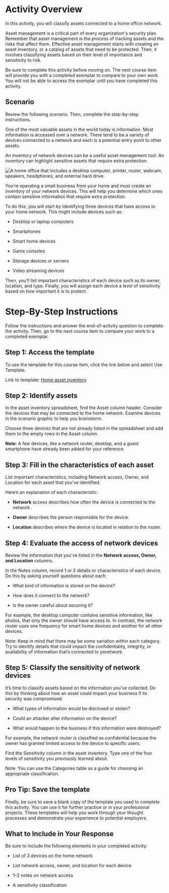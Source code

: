 # Activity Overview

In this activity, you will classify assets connected to a home office network.

Asset management is a critical part of every organization's security plan. Remember that asset management is the process of tracking assets and the risks that affect them. Effective asset management starts with creating an asset inventory, or a catalog of assets that need to be protected. Then, it involves classifying assets based on their level of importance and sensitivity to risk.

Be sure to complete this activity before moving on. The next course item will provide you with a completed exemplar to compare to your own work. You will not be able to access the exemplar until you have completed this activity.

## Scenario

Review the following scenario. Then, complete the step-by-step instructions.

One of the most valuable assets in the world today is information. Most information is accessed over a network. There tend to be a variety of devices connected to a network and each is a potential entry point to other assets.

An inventory of network devices can be a useful asset management tool. An inventory can highlight sensitive assets that require extra protection.

![A home office that includes a desktop computer, printer, router, webcam, speakers, headphones, and external hard drive.](https://d3c33hcgiwev3.cloudfront.net/imageAssetProxy.v1/DI0UdPTXQZaKBH6U2COI2w_22f6d4855bff41c1b971796827a895f1_gEEbFojsNk_Cu-5-Hh5fQ1Vnx9XRopqFhxaks_ntc89bMPGKcbHIJJqTEvtba3W5rcUmKWep1CC4ai3O0vgMrjJ9vLtSoCL2YVaQLWxKszOBrepM9r9u_PnbBcabj-x5n7PYESUCOODgNp0isX6YqIQ?expiry=1685750400000&hmac=n__3aFBRfKrBM4MAn7_-gKwKqi_C0ImY3S2Vy4hOPGo)

You’re operating a small business from your home and must create an inventory of your network devices. This will help you determine which ones contain sensitive information that require extra protection.

To do this, you will start by identifying three devices that have access to your home network. This might include devices such as:

- Desktop or laptop computers

- Smartphones

- Smart home devices

- Game consoles

- Storage devices or servers

- Video streaming devices

Then, you’ll list important characteristics of each device such as its owner, location, and type. Finally, you will assign each device a level of sensitivity based on how important it is to protect.

# Step-By-Step Instructions

Follow the instructions and answer the end-of-activity question to complete the activity. Then, go to the next course item to compare your work to a completed exemplar.


## Step 1: Access the template

To use the template for this course item, click the link below and select Use Template. 

Link to template: [Home asset inventory](https://docs.google.com/spreadsheets/d/1x2MoqRGpK1WFj3kg5gPjCVTczWzQ0odc1LrO-ZZbIys/template/preview?resourcekey=0-IWZFZN2pMTG6JbJcaCc7ig)

## Step 2: Identify assets
In the asset inventory spreadsheet, find the Asset column header. Consider the devices that may be connected to the home network. Examine devices in the scenario graphic to help you brainstorm.

Choose three devices that are not already listed in the spreadsheet and add them to the empty rows in the Asset column.

**Note**: A few devices, like a network router, desktop, and a guest smartphone have already been added for your reference.

## Step 3: Fill in the characteristics of each asset
List important characteristics, including Network access, Owner, and Location for each asset that you’ve identified.

Here’s an explanation of each characteristic: 

- **Network** access describes how often the device is connected to the network.

- **Owner** describes the person responsible for the device.

- **Location** describes where the device is located in relation to the router.

## Step 4: Evaluate the access of network devices 
Review the information that you’ve listed in the **Network access, Owner, and Location** columns.

In the Notes column, record 1 or 2 details or characteristics of each device. Do this by asking yourself questions about each:

- What kind of information is stored on the device?

- How does it connect to the network?

- Is the owner careful about securing it?

For example, the desktop computer contains sensitive information, like photos, that only the owner should have access to. In contrast, the network router uses one frequency for smart home devices and another for all other devices.

Note: Keep in mind that there may be some variation within each category. Try to identify details that could impact the confidentiality, integrity, or availability of information that’s connected to yonetwork.


## Step 5: Classify the sensitivity of network devices
It’s time to classify assets based on the information you’ve collected. Do this by thinking about how an asset could impact your business if its security was compromised:

- What types of information would be disclosed or stolen?

- Could an attacker alter information on the device?

- What would happen to the business if this information were destroyed?

For example, the network router is classified as confidential because the owner has granted limited access to the device to specific users.

Find the Sensitivity column in the asset inventory. Type one of the four levels of sensitivity you previously learned about.

Note: You can use the Categories table as a guide for choosing an appropriate classification.

## Pro Tip: Save the template
Finally, be sure to save a blank copy of the template you used to complete this activity. You can use it for further practice or in your professional projects. These templates will help you work through your thought processes and demonstrate your experience to potential employers.

## What to Include in Your Response

Be sure to include the following elements in your completed activity: 

- List of 3 devices on the home network

- List network access, owner, and location for each device

- 1–2 notes on network access

- A sensitivity classification